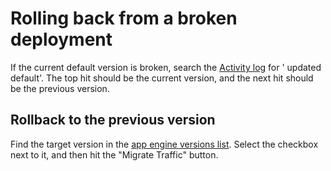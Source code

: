 # Rolling back from a broken deployment

If the current default version is broken,
search the [Activity log](https://console.cloud.google.com/home/activity?project=chromeperf)
for ' updated default'. The top hit should be the current version, and the next
hit should be the previous version.

## Rollback to the previous version

Find the target version in the [app engine versions
list](https://console.cloud.google.com/appengine/versions?project=chromeperf).
Select the checkbox next to it, and then hit the "Migrate Traffic" button.

